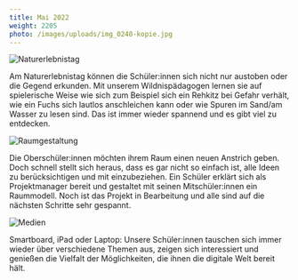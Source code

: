 ```yaml
---
title: Mai 2022
weight: 2205
photo: /images/uploads/img_0240-kopie.jpg
---
```

![](/images/uploads/img_0240-kopie.jpg "Naturerlebnistag")

Am Naturerlebnistag können die Schüler:innen sich nicht nur austoben oder die Gegend erkunden. Mit unserem Wildnispädagogen lernen sie auf spielerische Weise wie sich zum Beispiel sich ein Rehkitz bei Gefahr verhält, wie ein Fuchs sich lautlos anschleichen kann oder wie Spuren im Sand/am Wasser zu lesen sind. Das ist immer wieder spannend und es gibt viel zu entdecken.

![](/images/uploads/raumgestaltung.jpg "Raumgestaltung")

Die Oberschüler:innen möchten ihrem Raum einen neuen Anstrich geben. Doch schnell stellt sich heraus, dass es gar nicht so einfach ist, alle Ideen zu berücksichtigen und mit einzubeziehen. Ein Schüler erklärt sich als Projektmanager bereit und gestaltet mit seinen Mitschüler:innen ein Raummodell. Noch ist das Projekt in Bearbeitung und alle sind auf die nächsten Schritte sehr gespannt. 

![](/images/uploads/img_0228.jpg "Medien")

Smartboard, iPad oder Laptop: Unsere Schüler:innen tauschen sich immer wieder über verschiedene Themen aus, zeigen sich interessiert und genießen die Vielfalt der Möglichkeiten, die ihnen die digitale Welt bereit hält.